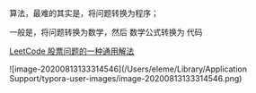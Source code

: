 算法，最难的其实是，将问题转换为程序；

一般是，将问题转换为数学，然后 数学公式转换为 代码

[LeetCode 股票问题的一种通用解法](https://mp.weixin.qq.com/s?__biz=MzAxODQxMDM0Mw==&mid=2247484509&idx=1&sn=21ace57f19d996d46e82bd7d806a2e3c&source=41#wechat_redirect)



![image-20200813133314546](/Users/eleme/Library/Application Support/typora-user-images/image-20200813133314546.png)